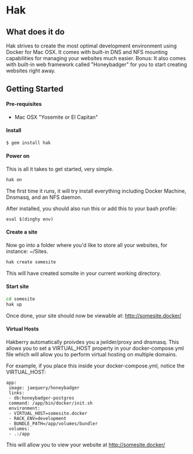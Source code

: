 # Hak

## What does it do

Hak strives to create the most optimal development environment using Docker for Mac OSX.
It comes with built-in DNS and NFS mounting capabilities for managing your websites much easier.
Bonus: It also comes with built-in web framework called "Honeybadger" for you to start creating websites right away.

## Getting Started

#### Pre-requisites

* Mac OSX "Yosemite or El Capitan"

#### Install

```sh
$ gem install hak
```

#### Power on

This is all it takes to get started, very simple.

```sh
hak on
```

The first time it runs, it will try install everything including Docker Machine, Dnsmasq, and an NFS daemon.

After installed, you should also run this or add this to your bash profile:

```
eval $(dinghy env)
```

#### Create a site

Now go into a folder where you'd like to store all your websites, for instance: ~/Sites.

```sh
hak create somesite
```

This will have created somsite in your current working directory.

#### Start site

```sh
cd somesite
hak up
```

Once done, your site should now be viewable at: http://somesite.docker/


#### Virtual Hosts
Hakberry automatically proivdes you a jwilder/proxy and dnsmasq. This allows you to set a VIRTUAL_HOST property in your docker-compose.yml file which will allow you to perform virtual hosting on multiple domains.

For example, if you place this inside your docker-compose.yml, notice the VIRTUAL_HOST:

```
app:
 image: jaequery/honeybadger
 links:
 - db:honeybadger-postgres
 command: /app/bin/docker/init.sh
 environment:
 - VIRTUAL_HOST=somesite.docker
 - RACK_ENV=development
 - BUNDLE_PATH=/app/volumes/bundler
 volumes:
 - .:/app
```

This will allow you to view your website at http://somesite.docker/
